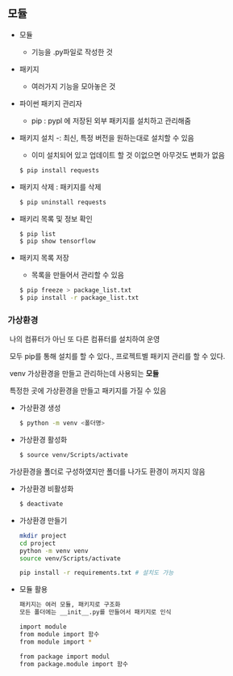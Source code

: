 ## 모듈

- 모듈
  - 기능을 .py파일로 작성한 것



- 패키지
  - 여러가지 기능을 모아놓은 것



- 파이썬 패키지 관리자
  - pip : pypl 에 저장된 외부 패키지를 설치하고 관리해줌



- 패키지 설치 -: 최신, 특정 버전을 원하는대로 설치할 수 있음
  - 이미 설치되어 있고 업데이트 할 것 이없으면 아무것도 변화가 없음

  ```bash
  $ pip install requests
  ```



- 패키지 삭제 : 패키지를 삭제

  ```bash
  $ pip uninstall requests
  ```

  

- 패키리 목록 및 정보 확인

  ```bash
  $ pip list
  $ pip show tensorflow
  ```

  

- 패키지 목록 저장
  - 목록을 만들어서 관리할 수 있음

  ```bash
  $ pip freeze > package_list.txt
  $ pip install -r package_list.txt
  ```

  

### 가상환경

​	나의 컴퓨터가 아닌 또 다른 컴퓨터를 설치하여 운영

​	모두 pip를 통해 설치를 할 수 있다., 프로젝트별 패키지 관리를 할 수 있다.

​	venv 가상환경을 만들고 관리하는데 사용되는 **모듈**

​	특정한 곳에 가상환경을 만들고 패키지를 가질 수 있음



- 가상환경 생성

  ```bash
  $ python -m venv <폴더명>

- 가상환경 활성화

  ```bash
  $ source venv/Scripts/activate
  ```

​		가상환경을 폴더로 구성하였지만 폴더를 나가도 환경이 꺼지지 않음

- 가상환경 비활성화

  ```bash
  $ deactivate
  ```

  

- 가상환경 만들기

  ```bash
  mkdir project
  cd project
  python -m venv venv
  source venv/Scripts/activate
  ```

  ```bash
  pip install -r requirements.txt # 설치도 가능
  ```

  

- 모듈 활용

  ```bash
  패키지는 여러 모듈, 패키지로 구조화
  모든 폴더에는 __init__.py를 만들어서 패키지로 인식
  
  import module
  from module import 함수
  from module import *
  
  from package import modul
  from package.module import 함수
  ```

  



